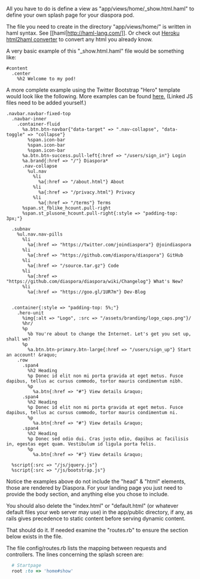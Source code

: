 All you have to do is define a view as  "app/views/home/_show.html.haml" to define your own splash page for your diaspora pod. 

The file you need to create in the directory "app/views/home/" is written in haml syntax. See [[haml|http://haml-lang.com/]]. Or check out [Heroku html2haml converter](http://html2haml.heroku.com/) to convert any html you already know.

A very basic example of this "_show.html.haml" file would be something like:  

```haml
#content
  .center
    %h2 Welcome to my pod!
```
A more complete example using the Twitter Bootstrap "Hero" template would look like the following. More examples can be found [here.](https://github.com/czarneckid/twitter-bootstrap-examples-haml/tree/master/views)
(Linked JS files need to be added yourself.)
```haml
.navbar.navbar-fixed-top
  .navbar-inner
    .container-fluid
      %a.btn.btn-navbar{"data-target" => ".nav-collapse", "data-toggle" => "collapse"}
        %span.icon-bar
        %span.icon-bar
        %span.icon-bar
      %a.btn.btn-success.pull-left{:href => "/users/sign_in"} Login
      %a.brand{:href => "/"} Diaspora*
      .nav-collapse
        %ul.nav
          %li
            %a{:href => "/about.html"} About
          %li
            %a{:href => "/privacy.html"} Privacy
          %li
            %a{:href => "/terms"} Terms
      %span.st_fblike_hcount.pull-right
      %span.st_plusone_hcount.pull-right{:style => "padding-top: 3px;"} 

  .subnav
    %ul.nav.nav-pills
      %li
        %a{:href => "https://twitter.com/joindiaspora"} @joindiaspora
      %li
        %a{:href => "https://github.com/diaspora/diaspora"} GitHub
      %li
        %a{:href => "/source.tar.gz"} Code
      %li
        %a{:href => "https://github.com/diaspora/diaspora/wiki/Changelog"} What's New?
      %li
        %a{:href => "https://goo.gl/1UR7m"} Dev-Blog

   
  .container{:style => "padding-top: 5%;"}
    .hero-unit
      %img{:alt => "Logo", :src => "/assets/branding/logo_caps.png"}/
      %hr/
      %p
        %b You're about to change the Internet. Let's get you set up, shall we?
      %p
        %a.btn.btn-primary.btn-large{:href => "/users/sign_up"} Start an account! &raquo;
    .row
      .span4
        %h2 Heading
        %p Donec id elit non mi porta gravida at eget metus. Fusce dapibus, tellus ac cursus commodo, tortor mauris condimentum nibh.
        %p
          %a.btn{:href => "#"} View details &raquo;
      .span4
        %h2 Heading
        %p Donec id elit non mi porta gravida at eget metus. Fusce dapibus, tellus ac cursus commodo, tortor mauris condimentum ni.
        %p
          %a.btn{:href => "#"} View details &raquo;
      .span4
        %h2 Heading
        %p Donec sed odio dui. Cras justo odio, dapibus ac facilisis in, egestas eget quam. Vestibulum id ligula porta felis.
        %p
          %a.btn{:href => "#"} View details &raquo;

  %script{:src => "/js/jquery.js"}
  %script{:src => "/js/bootstrap.js"}
```

Notice the examples above do not include the "head" & "html" elements, those are rendered by Diaspora. For your landing page you just need to provide the body section, and anything else you chose to include.

You should also delete the "index.html" or "default.html" (or whatever default files your web server may use) in the app/public directory, if any, as rails gives precedence to static content before serving dynamic content.

That should do it. If needed examine the "routes.rb" to ensure the section below exists in the file.

The file config/routes.rb lists the mapping between requests and controllers. The lines concerning the splash screen are:
```ruby
  # Startpage
  root :to => 'home#show'
```